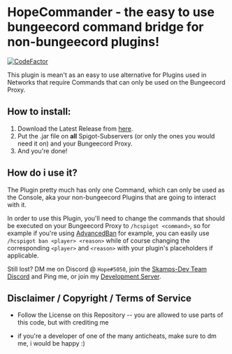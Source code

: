 # HopeCommander - the easy to use bungeecord command bridge for non-bungeecord plugins!
[![CodeFactor](https://www.codefactor.io/repository/github/hopefuls/hopecommander/badge)](https://www.codefactor.io/repository/github/hopefuls/hopecommander)

This plugin is mean't as an easy to use alternative for Plugins used in Networks that require Commands that can only be used on the Bungeecord Proxy.
## How to install:

 1. Download the Latest Release from [here](https://github.com/Hopefuls/HopeCommander/releases).
 2. Put the .jar file on **all** Spigot-Subservers (or only the ones you would need it on) and your Bungeecord Proxy.
 3. And you're done!
 
 ## How do i use it?
 The Plugin pretty much has only one Command, which can only be used as the Console, aka your non-bungeecord Plugins that are going to interact with it.
 
 In order to use this Plugin, you'll need to change the commands that should be executed on your Bungeecord Proxy to `/hcspigot <command>`, so for example if you're using [AdvancedBan](https://www.spigotmc.org/resources/advancedban.8695/) for example, you can easily use `/hcspigot ban <player> <reason>` while of course changing the corresponding `<player>` and `<reason>` with your plugin's placeholders if applicable.



Still lost? DM me on Discord @ `Hope#5050`, join the [Skamps-Dev Team Discord](https://discord.com/invite/ycDG6rS) and Ping me, or join my [Development Server](https://discord.gg/QHTVhaD).

 
 
 ## Disclaimer / Copyright / Terms of Service
- Follow the License on this Repository
-- you are allowed to use parts of this code, but with crediting me

- if you're a developer of one of the many anticheats, make sure to dm me, i would be happy :)



